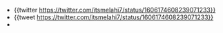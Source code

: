 - {{twitter https://twitter.com/itsmelahi7/status/1606174608239071233}}
- {{tweet https://twitter.com/itsmelahi7/status/1606174608239071233}}
-